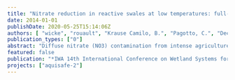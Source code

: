 ```yaml
---
title: "Nitrate reduction in reactive swales at low temperatures: full-size field system vs. technical scale"
date: 2014-01-01
publishDate: 2020-05-25T15:14:06Z
authors: [ "wicke", "rouault", "Krause Camilo, B.", "Pagotto, C.", "Dechesne, M.", "Soyeux, E." ]
publication_types: ["0"]
abstract: "Diffuse nitrate (NO3) contamination from intense agriculture adversely impacts freshwater ecosystems, and can also result in nitrate concentrations exceeding limits set in drinking water regulation, when receiving surface waters are used for drinking water production. Implementation of near-natural mitigation zones such as reactive swales or wetlands have been proven to be promising measures to reduce nitrate loads in agricultural drainage waters. However, the behavior of these systems at low temperatures and its dependence on system design is not well known until now. In this study, the behavior of a full scale (length: 45 m) reactive swale treating drainage water of an agricultural watershed in Brittany (France) with high nitrate concentrations in the receiving river, was monitored for one season (6 months). As flow in this field scale system is usually restricted to winter and spring months (December – May), it usually operates at low water temperatures of 5°C - 10°C. Tracer tests revealed shorter than designed retention times due to high inflows and preferential flow in the swale. Results show a correlation between residence time and nitrate reduction with low removal (<10%) at short residence times (<0.1 d), increasing to >25% at residence times >10h (0.4 d). Performance was compared to results of two technical scale reactive swales (length: 8 m) operated for 1.5 years at two different residence times (0.4 and 2.5 days), situated at a test site of the German Federal Environmental Agency (UBA) in Berlin (Germany). Similar nitrate reduction was observed for comparable temperature and residence time, showing that up-scaling is a suitable approach to transfer knowledge gathered from technical scale experiments to field conditions. For the design of new mitigation systems, one recommendation is to investigate carefully expected inflow volumes in advance to ensure a sufficient residence time for effective nitrate reduction at low temperatures."
featured: false
publication: "*IWA 14th International Conference on Wetland Systems for Water Pollution Control (ICWS)*"
projects: ["aquisafe-2"]
---
```


